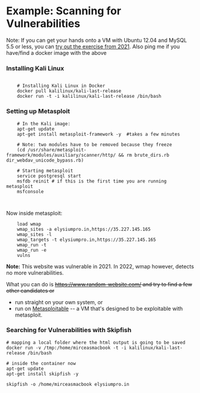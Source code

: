# Example: Scanning for Vulnerabilities

Note: If you can get your hands onto a VM with Ubuntu 12.04 and MySQL 5.5 or less, you can [try out the exercise from 2021](./EXPLOIT_AGAINST_OLD_MYSQL.md). Also ping me if you have/find a docker image with the above 



### Installing Kali Linux

```

    # Installing Kali Linux in Docker
    docker pull kalilinux/kali-last-release
    docker run -t -i kalilinux/kali-last-release /bin/bash
```

### Setting up Metasploit

```
    # In the Kali image:
    apt-get update 
    apt-get install metasploit-framework -y  #takes a few minutes
    
    # Note: two modules have to be removed because they freeze
    (cd /usr/share/metasploit-framework/modules/auxiliary/scanner/http/ && rm brute_dirs.rb dir_webdav_unicode_bypass.rb)

    # Starting metasploit
    service postgresql start
    msfdb reinit # if this is the first time you are running metasploit
    msfconsole
    
    
```

Now inside metasploit:

```
    load wmap
    wmap_sites -a elysiumpro.in,https://35.227.145.165
    wmap_sites -l
    wmap_targets -t elysiumpro.in,https://35.227.145.165
    wmap_run -t
    wmap_run -e
    vulns
```

**Note:** This website was vulnerable in 2021. In 2022, wmap however, detects no more vulnerabilities. 

What you can do is  ~~https://www.random-website.com/ and try to find a few other candidates or~~ 

- run straight on your own system, or 
- run on [Metasploitable](https://sourceforge.net/projects/metasploitable/) -- a VM that's designed to be exploitable with metasploit.



### Searching for Vulnerabilities with Skipfish

    # mapping a local folder where the html output is going to be saved
    docker run -v /tmp:/home/mirceasmacbook -t -i kalilinux/kali-last-release /bin/bash

    # inside the container now
    apt-get update
    apt-get install skipfish -y
    
    skipfish -o /home/mirceasmacbook elysiumpro.in
    
